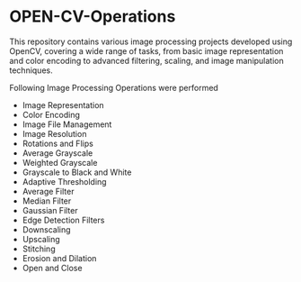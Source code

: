 # OPEN-CV-Operations

This repository contains various image processing projects developed using OpenCV, covering a wide range of tasks, from basic image representation and color encoding to advanced filtering, scaling, and image manipulation techniques.


Following Image Processing Operations were performed 

* Image Representation
* Color Encoding
* Image File Management
* Image Resolution
* Rotations and Flips
* Average Grayscale
* Weighted Grayscale
* Grayscale to Black and White
* Adaptive Thresholding
* Average Filter
* Median Filter
* Gaussian Filter
* Edge Detection Filters
* Downscaling
* Upscaling
* Stitching
* Erosion and Dilation
* Open and Close
